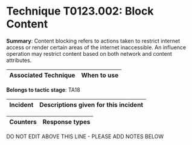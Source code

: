 # Technique T0123.002: Block Content

**Summary**: Content blocking refers to actions taken to restrict internet access or render certain areas of the internet inaccessible. An influence operation may restrict content based on both network and content attributes.


| Associated Technique | When to use |
| --------- | ------------------------- |


**Belongs to tactic stage**: TA18


| Incident | Descriptions given for this incident |
| -------- | -------------------- |



| Counters | Response types |
| -------- | -------------- |


DO NOT EDIT ABOVE THIS LINE - PLEASE ADD NOTES BELOW